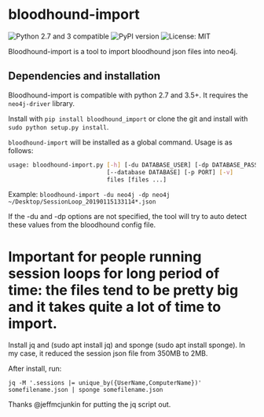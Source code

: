 # bloodhound-import

![Python 2.7 and 3 compatible](https://img.shields.io/badge/python-2.7%2C%203.x-blue.svg)
![PyPI version](https://img.shields.io/pypi/v/bloodhound_import.svg)
![License: MIT](https://img.shields.io/pypi/l/bloodhound_import.svg)

Bloodhound-import is a tool to import bloodhound json files into neo4j.

## Dependencies and installation
Bloodhound-import is compatible with python 2.7 and 3.5+. It requires the `neo4j-driver` library.

Install with `pip install bloodhound_import` or clone the git and install with `sudo python setup.py install`.

`bloodhound-import` will be installed as a global command. Usage is as follows:

```bash
usage: bloodhound-import.py [-h] [-du DATABASE_USER] [-dp DATABASE_PASSWORD]
                            [--database DATABASE] [-p PORT] [-v]
                            files [files ...]
```

Example:
`bloodhound-import -du neo4j -dp neo4j ~/Desktop/SessionLoop_20190115133114*.json`

If the -du and -dp options are not specified, the tool will try to auto detect these values from the bloodhound config file.

# Important for people running session loops for long period of time: the files tend to be pretty big and it takes quite a lot of time to import.

Install jq and (sudo apt install jq) and sponge (sudo apt install sponge). In my case, it reduced the session json file from 350MB to 2MB.

After install, run:

`jq -M '.sessions |= unique_by({UserName,ComputerName})' somefilename.json | sponge somefilename.json`

Thanks @jeffmcjunkin for putting the jq script out.

